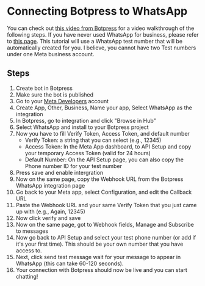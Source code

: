# Connecting Botpress to WhatsApp

You can check out [this video from Botpress](https://www.youtube.com/watch?v=LQd1iGJLj58&) for a video walkthrough of the following steps. If you have never used WhatsApp for business, please refer to [this page]((https://developers.facebook.com/docs/whatsapp/cloud-api/get-started)). This tutorial will use a WhatsApp test number that will be automatically created for you. I believe, you cannot have two Test numbers under one Meta business account.

## Steps
1. Create bot in Botpress
2. Make sure the bot is published
4. Go to your [Meta Developers](https://developers.facebook.com/apps/) account
5. Create App, Other, Business, Name your app, Select WhatsApp as the integration
6. In Botpress, go to integration and click "Browse in Hub"
7. Select WhatsApp and install to your Botpress project
8. Now you have to fill Verify Token, Access Token, and default number
   - Verify Token: a string that you can select (e.g., 12345)
   - Access Token: In the Meta App dashboard, to API Setup and copy your temporary Access Token (valid for 24 hours)
   - Default Number: On the API Setup page, you can also copy the Phone number ID for your test number
9. Press save and enable intergration
10. Now on the same page, copy the Webhook URL from the Botpress WhatsApp integration page
11. Go back to your Meta app, select Configuration, and edit the Callback URL
12. Paste the Webhook URL and your same Verify Token that you just came up with (e.g., Again, 12345)
13. Now click verify and save
14. Now on the same page, got to Webhook fields, Manage and Subscribe to messages
15. Now go back to API Setup and select your test phone number (or add if it's your first time). This should be your own number that you have access to.
16. Next, click send test message wait for your message to appear in WhatsApp (this can take 60-120 seconds).
17. Your connection with Botpress should now be live and you can start chatting!
